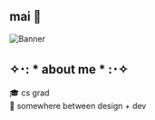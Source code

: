## mai 🌱
![Banner](https://i.ibb.co/XZ4fmpKX/tumblr-4efba8795b347755dfefc7f8d8edb46b-71477d40-2048.png)

## ✧･: * about me * :･✧
🎓 cs grad  
🌷 somewhere between design + dev 
